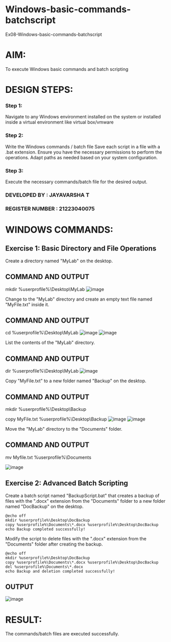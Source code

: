 # Windows-basic-commands-batchscript
Ex08-Windows-basic-commands-batchscript

# AIM:
To execute Windows basic commands and batch scripting

# DESIGN STEPS:

### Step 1:

Navigate to any Windows environment installed on the system or installed inside a virtual environment like virtual box/vmware 

### Step 2:

Write the Windows commands / batch file
Save each script in a file with a .bat extension.
Ensure you have the necessary permissions to perform the operations.
Adapt paths as needed based on your system configuration.
### Step 3:

Execute the necessary commands/batch file for the desired output. 

### DEVELOPED BY : JAYAVARSHA T
### REGISTER NUMBER : 21223040075


# WINDOWS COMMANDS:
## Exercise 1: Basic Directory and File Operations
Create a directory named "MyLab" on the desktop.


## COMMAND AND OUTPUT
mkdir %userprofile%\Desktop\MyLab
![image](https://github.com/jayavarsha23219/Windows-basic-commands-batchscript/assets/150780319/2b718e70-b407-4342-ba2c-a44143976cef)

Change to the "MyLab" directory and create an empty text file named "MyFile.txt" inside it.


## COMMAND AND OUTPUT
cd %userprofile%\Desktop\MyLab
![image](https://github.com/jayavarsha23219/Windows-basic-commands-batchscript/assets/150780319/68ad3808-0735-43a7-aaca-4ec9520ff127)
![image](https://github.com/jayavarsha23219/Windows-basic-commands-batchscript/assets/150780319/63ac378e-08bd-42e0-87b1-b23499ad75ef)

List the contents of the "MyLab" directory.


## COMMAND AND OUTPUT
dir %userprofile%\Desktop\MyLab
![image](https://github.com/jayavarsha23219/Windows-basic-commands-batchscript/assets/150780319/b82d7f60-bad1-4b8c-8212-99f5a8d232bf)

Copy "MyFile.txt" to a new folder named "Backup" on the desktop.

## COMMAND AND OUTPUT
mkdir %userprofile%\Desktop\Backup

copy MyFile.txt %userprofile%\Desktop\Backup
![image](https://github.com/jayavarsha23219/Windows-basic-commands-batchscript/assets/150780319/d0cb9b86-f941-4a83-8d0f-b4a9128297d6)
![image](https://github.com/jayavarsha23219/Windows-basic-commands-batchscript/assets/150780319/34912c3d-44ca-4387-8e0a-33fffd355985)

Move the "MyLab" directory to the "Documents" folder.


## COMMAND AND OUTPUT
mv Myfile.txt %userprofile%\Documents

![image](https://github.com/jayavarsha23219/Windows-basic-commands-batchscript/assets/150780319/99444324-3e43-4cf8-ad48-330ef0e4835f)


## Exercise 2: Advanced Batch Scripting
Create a batch script named "BackupScript.bat" that creates a backup of files with the ".docx" extension from the "Documents" folder to a new folder named "DocBackup" on the desktop.
```
@echo off
mkdir %userprofile%\Desktop\DocBackup
copy %userprofile%\Documents\*.docx %userprofile%\Desktop\DocBackup
echo Backup completed successfully!
```
Modify the script to delete files with the ".docx" extension from the "Documents" folder after creating the backup.
```
@echo off
mkdir %userprofile%\Desktop\DocBackup
copy %userprofile%\Documents\*.docx %userprofile%\Desktop\DocBackup
del %userprofile%\Documents\*.docx
echo Backup and deletion completed successfully!
```

## OUTPUT

![image](https://github.com/jayavarsha23219/Windows-basic-commands-batchscript/assets/150780319/f2fbc86b-7af0-4d9e-968b-60f1eb6f6d69)


# RESULT:
The commands/batch files are executed successfully.

